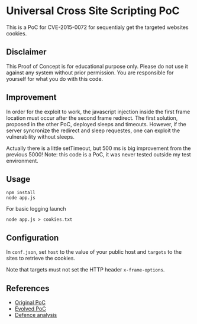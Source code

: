 # Universal Cross Site Scripting PoC

This is a PoC for CVE-2015-0072 for sequentialy get the targeted websites cookies.

## Disclaimer

This Proof of Concept is for educational purpose only. Please do not use it against any system without prior permission. You are responsible for yourself for what you do with this code.

## Improvement

In order for the exploit to work, the javascript injection inside the first frame location must occur after the second frame redirect. The first solution, proposed in the other PoC, deployed sleeps and timeouts. However, if the server syncronize the redirect and sleep requestes, one can exploit the vulnerability without sleeps.

Actually there is a little setTimeout, but 500 ms is big improvement from the previous 5000! Note: this code is a PoC, it was never tested outside my test environment.

## Usage

    npm install
    node app.js

For basic logging launch

    node app.js > cookies.txt

## Configuration

In `conf.json`, set `host` to the value of your public host and `targets` to
the sites to retrieve the cookies.

Note that targets must not set the HTTP header `x-frame-options`.

## References

* [Original PoC](http://www.deusen.co.uk/items/insider3show.3362009741042107/)
* [Evolved PoC](http://packetstormsecurity.com/files/130308/Microsoft-Internet-Explorer-Universal-XSS-Proof-Of-Concept.html)
* [Defence analysis](http://sijmen.ruwhof.net/weblog/427-mitigations-against-critical-universal-cross-site-scripting-vulnerability-in-fully-patched-internet-explorer-10-and-11)
